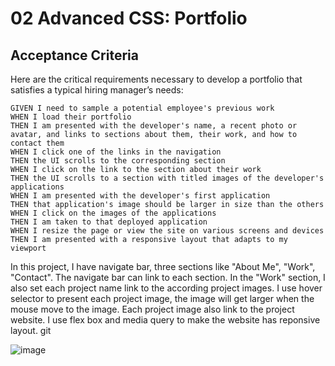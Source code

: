 # 02 Advanced CSS: Portfolio
## Acceptance Criteria

Here are the critical requirements necessary to develop a portfolio that satisfies a typical hiring manager’s needs:

```
GIVEN I need to sample a potential employee's previous work
WHEN I load their portfolio
THEN I am presented with the developer's name, a recent photo or avatar, and links to sections about them, their work, and how to contact them
WHEN I click one of the links in the navigation
THEN the UI scrolls to the corresponding section
WHEN I click on the link to the section about their work
THEN the UI scrolls to a section with titled images of the developer's applications
WHEN I am presented with the developer's first application
THEN that application's image should be larger in size than the others
WHEN I click on the images of the applications
THEN I am taken to that deployed application
WHEN I resize the page or view the site on various screens and devices
THEN I am presented with a responsive layout that adapts to my viewport
```


In this project, I have navigate bar, three sections like "About Me", "Work", "Contact". The navigate bar can link to each section. In the "Work" section, I also set each project name link to the according project images. I use hover selector to present each project image, the image will get larger when the mouse move to the image. Each project image also link to the project website. I use flex box and media query to make the website has reponsive layout. git 

![image](https://user-images.githubusercontent.com/33417721/146848169-954e226b-059b-4158-bbe8-db9c330676fa.png)

